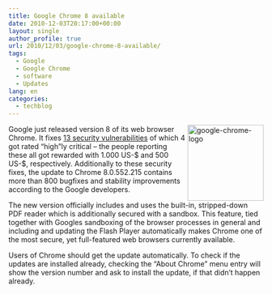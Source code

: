 ```yaml
---
title: Google Chrome 8 available
date: 2010-12-03T20:17:00+00:00
layout: single
author_profile: true
url: 2010/12/03/google-chrome-8-available/
tags:
  - Google
  - Google Chrome
  - software
  - Updates
lang: en
categories: 
  - techblog
---
```

[<img title="google-chrome-logo" border="0" alt="google-chrome-logo" align="right" src="http://lh4.ggpht.com/_vaUVXcmC3OI/TPlJPuhEGkI/AAAAAAAADUs/PAUcA-KOyio/google-chrome-logo_thumb%5B1%5D.png?imgmax=800" width="150" height="150" />](http://lh4.ggpht.com/_vaUVXcmC3OI/TPlJNYkJeKI/AAAAAAAADUo/urvEeWHvNIo/s1600-h/google-chrome-logo%5B3%5D.png)Google just released version 8 of its web browser Chrome. It fixes [13 security vulnerabilities](http://googlechromereleases.blogspot.com/2010/12/stable-beta-channel-updates.html) of which 4 got rated “high”ly critical – the people reporting these all got rewarded with 1.000 US-$ and 500 US-$, respectively. Additionally to these security fixes, the update to Chrome 8.0.552.215 contains more than 800 bugfixes and stability improvements according to the Google developers.

The new version officially includes and uses the built-in, stripped-down PDF reader which is additionally secured with a sandbox. This feature, tied together with Googles sandboxing of the browser processes in general and including and updating the Flash Player automatically makes Chrome one of the most secure, yet full-featured web browsers currently available.

Users of Chrome should get the update automatically. To check if the updates are installed already, checking the “About Chrome” menu entry will show the version number and ask to install the update, if that didn’t happen already.